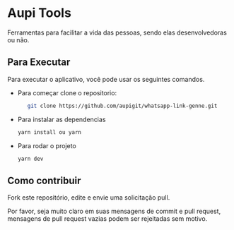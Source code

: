 # Aupi Tools
Ferramentas para facilitar a vida das pessoas, sendo elas desenvolvedoras ou não.

## Para Executar
Para executar o aplicativo, você pode usar os seguintes comandos.

- Para começar clone o repositorio:

  ```sh
     git clone https://github.com/aupigit/whatsapp-link-genne.git
  ```

- Para instalar as dependencias

  ```sh
  yarn install ou yarn
  ```
- Para rodar o projeto
  ```sh
  yarn dev
  ```

## Como contribuir

Fork este repositório, edite e envie uma solicitação pull.

Por favor, seja muito claro em suas mensagens de commit e pull request, mensagens de pull request vazias podem ser rejeitadas sem motivo.